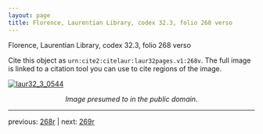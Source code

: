 ```yaml
---
layout: page
title: Florence, Laurentian Library, codex 32.3, folio 268 verso
---
```


Florence, Laurentian Library, codex 32.3, folio 268 verso

Cite this object as `urn:cite2:citelaur:laur32pages.v1:268v`.  The full image is linked to a citation tool you can use to cite regions of the image.

[![laur32_3_0544](http://www.homermultitext.org/iipsrv?IIIF=/project/homer/pyramidal/deepzoom/citelaur/laur32imgs/v1/laur32_3_0544.tif/full/800,/0/default.jpg)](http://www.homermultitext.org/ict2/?urn=urn:cite2:citelaur:laur32imgs.v1:laur32_3_0544) 

<p style="text-align: center; font-style: italic;">Image presumed to in the public domain.</p>

---

previous: [268r](../268r/) | next: [269r](../269r/)